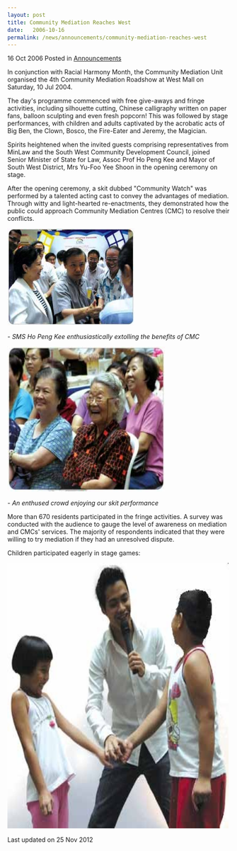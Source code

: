```yaml
---
layout: post
title: Community Mediation Reaches West
date:   2006-10-16
permalink: /news/announcements/community-mediation-reaches-west
---
```


16 Oct 2006 Posted in [Announcements](/news/announcements)

In conjunction with Racial Harmony Month, the Community Mediation Unit organised the 4th Community Mediation Roadshow at West Mall on Saturday, 10 Jul 2004.

The day's programme commenced with free give-aways and fringe activities, including silhouette cutting, Chinese calligraphy written on paper fans, balloon sculpting and even fresh popcorn! This was followed by stage performances, with children and adults captivated by the acrobatic acts of Big Ben, the Clown, Bosco, the Fire-Eater and Jeremy, the Magician.

Spirits heightened when the invited guests comprising representatives from MinLaw and the South West Community Development Council, joined Senior Minister of State for Law, Assoc Prof Ho Peng Kee and Mayor of South West District, Mrs Yu-Foo Yee Shoon in the opening ceremony on stage.

After the opening ceremony, a skit dubbed "Community Watch" was performed by a talented acting cast to convey the advantages of mediation. Through witty and light-hearted re-enactments, they demonstrated how the public could approach Community Mediation Centres (CMC) to resolve their conflicts.

<img src="/images/news/announcements/1399988688643.jpg " alt="cmc sms 1" style="width:287px;height:219px;"> 

*- SMS Ho Peng Kee enthusiastically extolling the benefits of CMC* 

<img src="/images/news/announcements/1399988692559.jpg " alt="cmc aud 1" style="width:356px;height:328px;"> 

*- An enthused crowd enjoying our skit performance*

More than 670 residents participated in the fringe activities. A survey was conducted with the audience to gauge the level of awareness on mediation and CMCs' services. The majority of respondents indicated that they were willing to try mediation if they had an unresolved dispute.

Children participated eagerly in stage games:

<img src="/images/news/announcements/1399988673651.jpg" alt="cmc children 1" style="width:500px;height:600px;"> 

<p class="right-side-updated">Last updated on 25 Nov 2012</p> 
